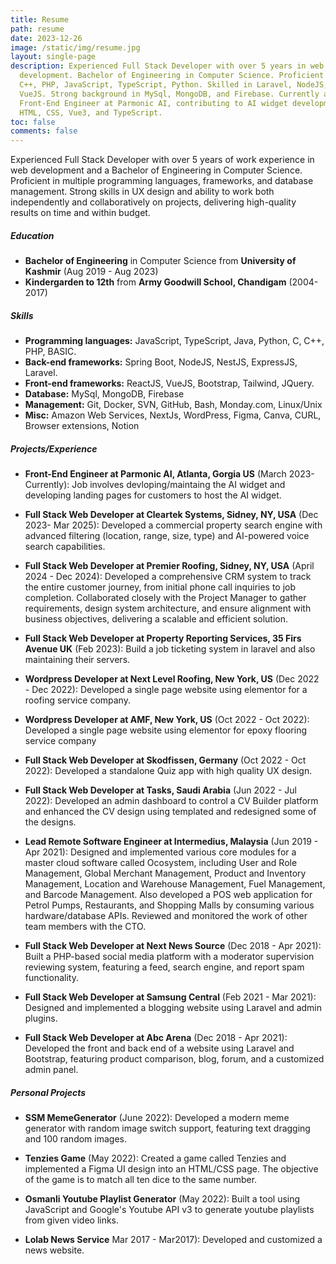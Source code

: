 ```yaml
---
title: Resume
path: resume
date: 2023-12-26
image: /static/img/resume.jpg
layout: single-page
description: Experienced Full Stack Developer with over 5 years in web
  development. Bachelor of Engineering in Computer Science. Proficient in C,
  C++, PHP, JavaScript, TypeScript, Python. Skilled in Laravel, NodeJS, ReactJS,
  VueJS. Strong background in MySql, MongoDB, and Firebase. Currently a
  Front-End Engineer at Parmonic AI, contributing to AI widget development using
  HTML, CSS, Vue3, and TypeScript.
toc: false
comments: false
---
```

Experienced Full Stack Developer with over 5 years of work experience in web development and a Bachelor of Engineering in Computer Science. Proficient in multiple programming languages, frameworks, and database management. Strong skills in UX design and ability to work both independently and collaboratively on projects, delivering high-quality results on time and within budget.

##### **Education**
- **Bachelor of Engineering** in Computer Science from **University of Kashmir** (Aug 2019 - Aug 2023)
- **Kindergarden to 12th** from **Army Goodwill School, Chandigam** (2004-2017)

##### **Skills**
- **Programming languages:** JavaScript, TypeScript, Java, Python, C, C++, PHP, BASIC. 
- **Back-end frameworks:** Spring Boot, NodeJS, NestJS, ExpressJS, Laravel.
- **Front-end frameworks:** ReactJS, VueJS, Bootstrap, Tailwind, JQuery.
- **Database:** MySql, MongoDB, Firebase
- **Management:** Git, Docker, SVN, GitHub, Bash, Monday.com, Linux/Unix
- **Misc:** Amazon Web Services, NextJs, WordPress, Figma, Canva, CURL, Browser extensions, Notion 

##### **Projects/Experience**
- **Front-End Engineer at Parmonic AI, Atlanta, Gorgia US** (March 2023- Currently): Job involves devloping/maintaing the AI widget and developing landing pages for customers to host the AI widget.

- **Full Stack Web Developer at Cleartek Systems, Sidney, NY, USA** (Dec 2023- Mar 2025):  Developed a commercial property search engine with advanced filtering (location, range, size, type) and AI-powered voice search capabilities.

- **Full Stack Web Developer at Premier Roofing, Sidney, NY, USA** (April 2024 - Dec 2024): Developed a comprehensive CRM system to track the entire customer journey, from initial phone call inquiries to job completion. Collaborated closely with the Project Manager to gather requirements, design system architecture, and ensure alignment with business objectives, delivering a scalable and efficient solution.

- **Full Stack Web Developer at Property Reporting Services, 35 Firs Avenue UK** (Feb 2023):  Build a job ticketing system in laravel and also maintaining their servers.

- **Wordpress Developer at Next Level Roofing, New York, US** (Dec 2022 - Dec 2022):  Developed a single page website using elementor for a roofing service company.

- **Wordpress Developer at AMF, New York, US** (Oct 2022 - Oct 2022): Developed a single page website using elementor for epoxy flooring service company

- **Full Stack Web Developer at Skodfissen, Germany** (Oct 2022 - Oct 2022):  Developed a standalone Quiz app with high quality UX design.

- **Full Stack Web Developer at Tasks, Saudi Arabia** (Jun 2022 - Jul 2022): Developed an admin dashboard to control a CV Builder platform and enhanced the CV design using templated and redesigned some of the designs.

- **Lead Remote Software Engineer at Intermedius, Malaysia** (Jun 2019 - Apr 2021):  Designed and implemented various core modules for a master cloud software called Ocosystem, including User and Role Management, Global Merchant Management, Product and Inventory Management, Location and Warehouse Management, Fuel Management, and Barcode Management. Also developed a POS web application for Petrol Pumps, Restaurants, and Shopping Malls by consuming various hardware/database APIs. Reviewed and monitored the work of other team members with the CTO.

- **Full Stack Web Developer at Next News Source** (Dec 2018 - Apr 2021): Built a PHP-based social media platform with a moderator supervision reviewing system, featuring a feed, search engine, and report spam functionality.

- **Full Stack Web Developer at Samsung Central** (Feb 2021 - Mar 2021): Designed and implemented a blogging website using Laravel and admin plugins.

- **Full Stack Web Developer at Abc Arena** (Dec 2018 - Apr 2021): Developed the front and back end of a website using Laravel and Bootstrap, featuring product comparison, blog, forum, and a customized admin panel.



##### **Personal Projects**
- **SSM MemeGenerator** (June 2022): Developed a modern meme generator with random image switch support, featuring text dragging and 100 random images.

- **Tenzies Game** (May 2022): Created a game called Tenzies and implemented a Figma UI design into an HTML/CSS page. The objective of the game is to match all ten dice to the  same number.

- **Osmanli Youtube Playlist Generator** (May 2022): Built a tool using JavaScript and Google's Youtube API v3 to generate youtube playlists from given video links.

- **Lolab News Service** Mar 2017 - Mar2017): Developed and customized a news website.
